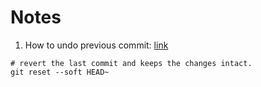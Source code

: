 # Notes
1. How to undo previous commit: [link](http://stackoverflow.com/questions/927358/how-to-undo-last-commits-in-git)
```
# revert the last commit and keeps the changes intact.
git reset --soft HEAD~
```
